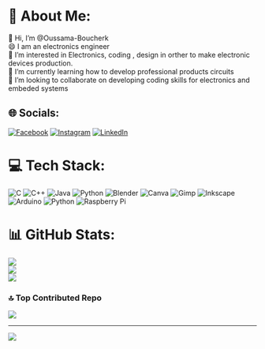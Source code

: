 # 💫 About Me:
👋 Hi, I’m @Oussama-Boucherk<br>😄 I am an electronics engineer<br>👀 I’m interested in Electronics, coding , design in orther to make electronic devices production.<br>🌱 I’m currently learning how to develop professional products circuits<br>💞️ I’m looking to collaborate on developing coding skills for electronics and embeded systems


## 🌐 Socials:
[![Facebook](https://img.shields.io/badge/Facebook-%231877F2.svg?logo=Facebook&logoColor=white)](https://facebook.com/profile.php?id=100021668220333) [![Instagram](https://img.shields.io/badge/Instagram-%23E4405F.svg?logo=Instagram&logoColor=white)](https://instagram.com/oussamaboucherk) [![LinkedIn](https://img.shields.io/badge/LinkedIn-%230077B5.svg?logo=linkedin&logoColor=white)](https://linkedin.com/in/oussama-boucherk-b830b0265) 

# 💻 Tech Stack:
![C](https://img.shields.io/badge/c-%2300599C.svg?style=for-the-badge&logo=c&logoColor=white) ![C++](https://img.shields.io/badge/c++-%2300599C.svg?style=for-the-badge&logo=c%2B%2B&logoColor=white) ![Java](https://img.shields.io/badge/java-%23ED8B00.svg?style=for-the-badge&logo=openjdk&logoColor=white) ![Python](https://img.shields.io/badge/python-3670A0?style=for-the-badge&logo=python&logoColor=ffdd54) ![Blender](https://img.shields.io/badge/blender-%23F5792A.svg?style=for-the-badge&logo=blender&logoColor=white) ![Canva](https://img.shields.io/badge/Canva-%2300C4CC.svg?style=for-the-badge&logo=Canva&logoColor=white) ![Gimp](https://img.shields.io/badge/Gimp-657D8B?style=for-the-badge&logo=gimp&logoColor=FFFFFF) ![Inkscape](https://img.shields.io/badge/Inkscape-e0e0e0?style=for-the-badge&logo=inkscape&logoColor=080A13) ![Arduino](https://img.shields.io/badge/-Arduino-00979D?style=for-the-badge&logo=Arduino&logoColor=white) ![Python](https://img.shields.io/badge/python-3670A0?style=for-the-badge&logo=python&logoColor=ffdd54) ![Raspberry Pi](https://img.shields.io/badge/-RaspberryPi-C51A4A?style=for-the-badge&logo=Raspberry-Pi)
# 📊 GitHub Stats:
![](https://github-readme-stats.vercel.app/api?username=Oussama-Boucherk&theme=dark&hide_border=false&include_all_commits=true&count_private=true)<br/>
![](https://github-readme-streak-stats.herokuapp.com/?user=Oussama-Boucherk&theme=dark&hide_border=false)<br/>
![](https://github-readme-stats.vercel.app/api/top-langs/?username=Oussama-Boucherk&theme=dark&hide_border=false&include_all_commits=true&count_private=true&layout=compact)

### 🔝 Top Contributed Repo
![](https://github-contributor-stats.vercel.app/api?username=Oussama-Boucherk&limit=5&theme=dark&combine_all_yearly_contributions=true)

---
[![](https://visitcount.itsvg.in/api?id=Oussama-Boucherk&icon=5&color=0)](https://visitcount.itsvg.in)

<!-- Proudly created with GPRM ( https://gprm.itsvg.in ) -->
